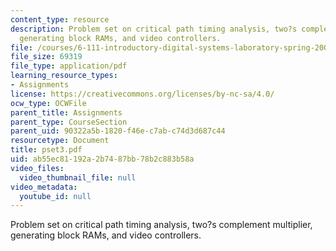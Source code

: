 ```yaml
---
content_type: resource
description: Problem set on critical path timing analysis, two?s complement multiplier,
  generating block RAMs, and video controllers.
file: /courses/6-111-introductory-digital-systems-laboratory-spring-2006/ab55ec81192a2b7487bb78b2c883b58a_pset3.pdf
file_size: 69319
file_type: application/pdf
learning_resource_types:
- Assignments
license: https://creativecommons.org/licenses/by-nc-sa/4.0/
ocw_type: OCWFile
parent_title: Assignments
parent_type: CourseSection
parent_uid: 90322a5b-1820-f46e-c7ab-c74d3d687c44
resourcetype: Document
title: pset3.pdf
uid: ab55ec81-192a-2b74-87bb-78b2c883b58a
video_files:
  video_thumbnail_file: null
video_metadata:
  youtube_id: null
---
```

Problem set on critical path timing analysis, two?s complement multiplier, generating block RAMs, and video controllers.